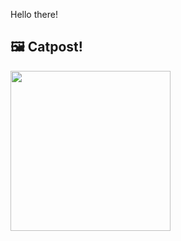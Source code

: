 Hello there!



## 🖼️ Catpost!

<sub>
    <img src="https://cdn2.thecatapi.com/images/MTU1NDcwOA.jpg" height="256">
</sub>


